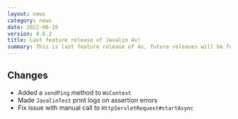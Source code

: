 ```yaml
---
layout: news
category: news
date: 2022-06-16
version: 4.6.2
title: Last feature release of Javalin 4x!
summary: This is last feature release of 4x, future releases will be for bugfixes.
---
```


## Changes
* Added a `sendPing` method to `WsContext`
* Made `JavalinTest` print logs on assertion errors
* Fix issue with manual call to `HttpServletRequest#startAsync`
